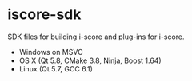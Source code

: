 # iscore-sdk
SDK files for building i-score and plug-ins for i-score.

- Windows on MSVC
- OS X (Qt 5.8, CMake 3.8, Ninja, Boost 1.64)
- Linux (Qt 5.7, GCC 6.1)
